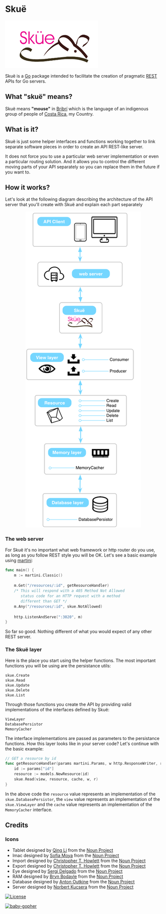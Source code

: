 Skuë
====

![logo](https://raw.githubusercontent.com/greivinlopez/skue/master/logo.png)

Skuë is a [Go](http://golang.org/) package intended to facilitate the creation of pragmatic [REST](http://en.wikipedia.org/wiki/Representational_state_transfer) APIs for Go servers.

## What "skuë" means?

Skuë means **"mouse"** in [Bribrí](http://en.wikipedia.org/wiki/Bribri_language) which is the language of an indigenous group of people of [Costa Rica](https://www.youtube.com/watch?v=pNTirQ9eoLo), my Country.

## What is it?

Skuë is just some helper interfaces and functions working together to link separate software pieces in order to create an API REST-like server.

It does not force you to use a particular web server implementation or even a particular routing solution.  And it allows you to control the different moving parts of your API separately so you can replace them in the future if you want to.

## How it works?

Let's look at the following diagram describing the architecture of the API server that you'll create with Skuë and explain each part separately

<p align="center">
  <img src="https://raw.githubusercontent.com/greivinlopez/skue/master/archdiagram.png"/>
</p>

### The web server

For Skuë it's no important what web framework or http router do you use, as long as you follow REST style you will be OK.  Let's see a basic example using [martini](https://github.com/go-martini/martini):

~~~ go
func main() {
	m := martini.Classic()
	
	m.Get("/resources/:id", getResourceHandler)
	/* This will respond with a 405 Method Not Allowed
	   status code for an HTTP request with a method
	   different than GET */
	m.Any("/resources/:id", skue.NotAllowed)
	
	http.ListenAndServe(":3020", m)
}
~~~

So far so good. Nothing different of what you would expect of any other REST server.

### The Skuë layer

Here is the place you start using the helper functions.  The most important functions you will be using are the persistance utils:

~~~
skue.Create
skue.Read
skue.Update
skue.Delete
skue.List
~~~ 

Through those functions you create the API by providing valid implementations of the interfaces defined by Skuë: 

~~~
ViewLayer
DatabasePersistor
MemoryCacher
~~~

The interface implementations are passed as parameters to the persistance functions.  How this layer looks like in your server code? Let's continue with the basic example:

~~~ go
// GET a resource by id
func getResourceHandler(params martini.Params, w http.ResponseWriter, r *http.Request) {
	id := params["id"]
	resource := models.NewResource(id)
	skue.Read(view, resource, cache, w, r)
}
~~~

In the above code the `resource` value represents an implementation of the `skue.DatabasePersistor`, the `view` value represents an implementation of the `skue.ViewLayer` and the `cache` value represents an implementation of the `MemoryCacher` interface.

## Credits

### Icons

* Tablet designed by <a href="http://www.thenounproject.com/dreamer810">Qing Li</a> from the <a href="http://www.thenounproject.com">Noun Project</a>
* Imac designed by <a href="http://www.thenounproject.com/sofiamoya">Sofía Moya</a> from the <a href="http://www.thenounproject.com">Noun Project</a>
* Import designed by <a href="http://www.thenounproject.com/howlettstudios">Christopher T. Howlett</a> from the <a href="http://www.thenounproject.com">Noun Project</a>
* Export designed by <a href="http://www.thenounproject.com/howlettstudios">Christopher T. Howlett</a> from the <a href="http://www.thenounproject.com">Noun Project</a>
* Eye designed by <a href="http://www.thenounproject.com/sergidelgado">Sergi Delgado</a> from the <a href="http://www.thenounproject.com">Noun Project</a>
* RAM designed by <a href="http://www.thenounproject.com/brynbodayle">Bryn Bodayle</a> from the <a href="http://www.thenounproject.com">Noun Project</a>
* Database designed by <a href="http://www.thenounproject.com/anton.outkine">Anton Outkine</a> from the <a href="http://www.thenounproject.com">Noun Project</a>
* Server designed by <a href="http://www.thenounproject.com/idiotbox">Norbert Kucsera</a> from the <a href="http://www.thenounproject.com">Noun Project</a>


[![License](http://img.shields.io/:license-mit-blue.svg)](http://opensource.org/licenses/MIT)

[![baby-gopher](https://raw2.github.com/drnic/babygopher-site/gh-pages/images/babygopher-badge.png)](http://www.babygopher.org)
